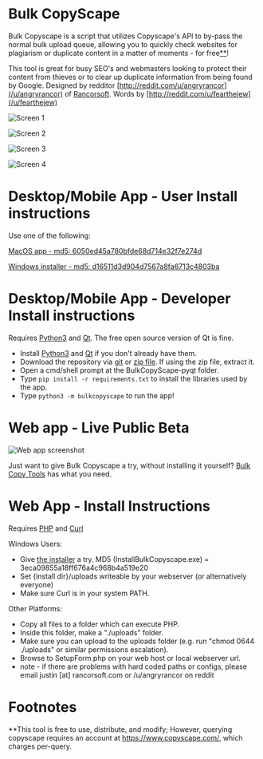 Bulk CopyScape
=============

Bulk Copyscape is a script that utilizes Copyscape's API to by-pass the normal bulk upload queue, allowing you to quickly check websites for plagiarism or duplicate content in a matter of moments - for free[**](https://www.copyscape.com/)!

This tool is great for busy SEO's and webmasters looking to protect their content from thieves or to clear up duplicate information from being found by Google.
Designed by redditor [http://reddit.com/u/angryrancor](/u/angryrancor) of [Rancorsoft](http://rancorsoft.com). Words by [http://reddit.com/u/fearthejew](/u/fearthejew)

![Screen 1](ss1.png)

![Screen 2](ss2.png)

![Screen 3](ss3.png)

![Screen 4](ss4.png)

Desktop/Mobile App - User Install instructions
=============

Use one of the following:

[MacOS app - md5: 6050ed45a780bfde68d714e32f7e274d](https://github.com/angryrancor/BulkCopyscape/blob/master/BulkCopyScape-pyqt/release/MacOS/BulkCopyScape.zip)

[Windows installer - md5: d16511d3d904d7567a8fa6713c4803ba](https://github.com/angryrancor/BulkCopyscape/blob/master/BulkCopyScape-pyqt/release/Windows/BulkCopyscape_Install.exe)

Desktop/Mobile App - Developer Install instructions
=============

Requires [Python3](https://www.python.org/downloads/) and [Qt](https://www.qt.io/download). The free open source version of Qt is fine.

* Install [Python3](https://www.python.org/downloads/) and [Qt](https://www.qt.io/download) if you don't already have them.
* Download the repository via [git](https://github.com/angryrancor/BulkCopyscape.git) or [zip file](https://github.com/angryrancor/BulkCopyscape/archive/master.zip). If using the zip file, extract it.
* Open a cmd/shell prompt at the BulkCopyScape-pyqt folder.
* Type `pip install -r requirements.txt` to install the libraries used by the app.
* Type `python3 -m bulkcopyscape` to run the app!


Web app - Live Public Beta
=============

![Web app screenshot](http://rancorsoft.com/images/logos/bulkcopytools_sm.png)

Just want to give Bulk Copyscape a try, without installing it yourself?  [Bulk Copy Tools](https://bulkcopytools.com) has what you need.

Web App - Install Instructions
=============

Requires [PHP](http://php.net) and [Curl](http://curl.haxx.se)

Windows Users:

* Give [the installer](https://github.com/angryrancor/BulkCopyscape/blob/master/BulkCopyScape-Web/windows-installer/Installer/InstallBulkCopyscape.exe) a try.  MD5 (InstallBulkCopyscape.exe) = 3eca09855a18ff676a4c968b4a519e20
* Set {install dir}/uploads writeable by your webserver (or alternatively everyone)
* Make sure Curl is in your system PATH.

Other Platforms:

* Copy all files to a folder which can execute PHP.  
* Inside this folder, make a "./uploads" folder.
* Make sure you can upload to the uploads folder (e.g. run "chmod 0644 ./uploads" or similar permissions escalation).
* Browse to SetupForm.php on your web host or local webserver url.
* note - if there are problems with hard coded paths or configs, please email justin [at] rancorsoft.com or /u/angryrancor on reddit

Footnotes
=============
**This tool is free to use, distribute, and modify; However, querying copyscape requires an account at https://www.copyscape.com/, which charges per-query.